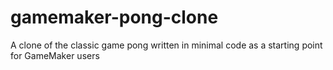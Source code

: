 # gamemaker-pong-clone
A clone of the classic game pong written in minimal code as a starting point for GameMaker users

